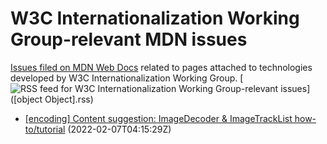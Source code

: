 # W3C Internationalization Working Group-relevant MDN issues

[Issues filed on MDN Web Docs](https://github.com/mdn/content/issues) related to pages attached to technologies developed by W3C Internationalization Working Group. [![RSS feed for W3C Internationalization Working Group-relevant issues](https://www.w3.org/QA/2007/04/feed_icon)]([object Object].rss)

* [\[encoding\] Content suggestion: ImageDecoder & ImageTrackList how-to/tutorial](https://github.com/mdn/content/issues/12791) (2022-02-07T04:15:29Z)
  
